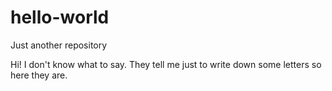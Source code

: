 # hello-world
Just another repository

Hi!
I don't know what to say. They tell me just to write down some letters so here they are.
